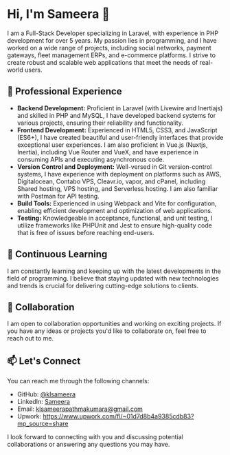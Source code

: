 # Hi, I'm Sameera 👋

I am a Full-Stack Developer specializing in Laravel, with experience in PHP development for over 5 years. My passion lies in programming, and I have worked on a wide range of projects, including social networks, payment gateways, fleet management ERPs, and e-commerce platforms. I strive to create robust and scalable web applications that meet the needs of real-world users.

## 💼 Professional Experience

- **Backend Development:** Proficient in Laravel (with Livewire and Inertiajs) and skilled in PHP and MySQL, I have developed backend systems for various projects, ensuring their reliability and functionality.
- **Frontend Development:** Experienced in HTML5, CSS3, and JavaScript (ES6+), I have created beautiful and user-friendly interfaces that provide exceptional user experiences. I am also proficient in Vue.js (Nuxtjs, Inertia), including Vue Router and VueX, and have experience in consuming APIs and executing asynchronous code.
- **Version Control and Deployment:** Well-versed in Git version-control systems, I have experience with deployment on platforms such as AWS, Digitalocean, Contabo VPS, Cleavr.io, vapor, and cPanel, including Shared hosting, VPS hosting, and Serverless hosting. I am also familiar with Postman for API testing.
- **Build Tools:** Experienced in using Webpack and Vite for configuration, enabling efficient development and optimization of web applications.
- **Testing:** Knowledgeable in acceptance, functional, and unit testing, I utilize frameworks like PHPUnit and Jest to ensure high-quality code that is free of issues before reaching end-users.

## 🌱 Continuous Learning

I am constantly learning and keeping up with the latest developments in the field of programming. I believe that staying updated with new technologies and trends is crucial for delivering cutting-edge solutions to clients.

## 💞️ Collaboration

I am open to collaboration opportunities and working on exciting projects. If you have any ideas or projects you'd like to collaborate on, feel free to reach out to me.

## 📫 Let's Connect

You can reach me through the following channels:

- GitHub: [@klsameera](https://github.com/klsameera)
- LinkedIn: [Sameera](https://www.linkedin.com/in/sameera-pathmakumara-b02302154/)
- Email: [klsameerapathmakumara@gmail.com](mailto:klsameerapathmakumara@gmail.com)
- Upwork: https://www.upwork.com/fl/~01d7d8b4a9385cdb83?mp_source=share

I look forward to connecting with you and discussing potential collaborations or answering any questions you may have.
